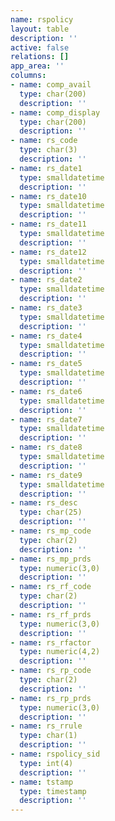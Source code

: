 ```yaml
---
name: rspolicy
layout: table
description: ''
active: false
relations: []
app_area: ''
columns:
- name: comp_avail
  type: char(200)
  description: ''
- name: comp_display
  type: char(200)
  description: ''
- name: rs_code
  type: char(3)
  description: ''
- name: rs_date1
  type: smalldatetime
  description: ''
- name: rs_date10
  type: smalldatetime
  description: ''
- name: rs_date11
  type: smalldatetime
  description: ''
- name: rs_date12
  type: smalldatetime
  description: ''
- name: rs_date2
  type: smalldatetime
  description: ''
- name: rs_date3
  type: smalldatetime
  description: ''
- name: rs_date4
  type: smalldatetime
  description: ''
- name: rs_date5
  type: smalldatetime
  description: ''
- name: rs_date6
  type: smalldatetime
  description: ''
- name: rs_date7
  type: smalldatetime
  description: ''
- name: rs_date8
  type: smalldatetime
  description: ''
- name: rs_date9
  type: smalldatetime
  description: ''
- name: rs_desc
  type: char(25)
  description: ''
- name: rs_mp_code
  type: char(2)
  description: ''
- name: rs_mp_prds
  type: numeric(3,0)
  description: ''
- name: rs_rf_code
  type: char(2)
  description: ''
- name: rs_rf_prds
  type: numeric(3,0)
  description: ''
- name: rs_rfactor
  type: numeric(4,2)
  description: ''
- name: rs_rp_code
  type: char(2)
  description: ''
- name: rs_rp_prds
  type: numeric(3,0)
  description: ''
- name: rs_rrule
  type: char(1)
  description: ''
- name: rspolicy_sid
  type: int(4)
  description: ''
- name: tstamp
  type: timestamp
  description: ''
---
```


